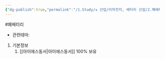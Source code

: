 ```yaml
---
{"dg-publish":true,"permalink":"/1.Study/★ 산업/이차전지, 배터리 산업/2.폐배터리/종목/아이에스티엠씨/","created":"2024-11-20T21:02:27.624+09:00","updated":"2025-06-03T20:07:21.370+09:00"}
---
```


#폐배터리 


- 관련테마: 


1. 기본정보
	1. [[아이에스동서\|아이에스동서]] 100% 보유


